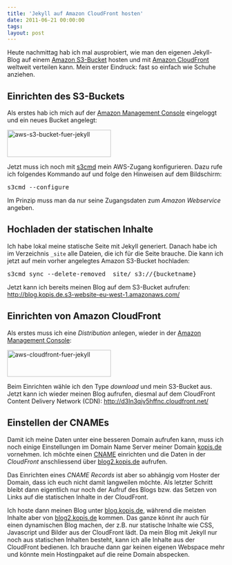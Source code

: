 ```yaml
---
title: 'Jekyll auf Amazon CloudFront hosten'
date: 2011-06-21 00:00:00 
tags: 
layout: post
---
```

<p>Heute nachmittag hab ich mal ausprobiert, wie man den eigenen Jekyll-Blog auf einem <a href="http://aws.amazon.com/de/s3/">Amazon S3-Bucket</a> hosten und mit <a href="http://aws.amazon.com/de/cloudfront/">Amazon CloudFront</a> weltweit verteilen kann. Mein erster Eindruck: fast so einfach wie Schuhe anziehen.</p>

<h2>Einrichten des S3-Buckets</h2>

<p>Als erstes hab ich mich auf der <a href="https://console.aws.amazon.com/">Amazon Management Console</a> eingeloggt und ein neues Bucket angelegt:</p>

<p><a href="http://www.flickr.com/photos/cringe/5856725391/" title="aws-s3-bucket-fuer-jekyll by cringe, on Flickr"><img src="http://farm6.static.flickr.com/5315/5856725391_f202428760_m.jpg" width="240" height="63" alt="aws-s3-bucket-fuer-jekyll"></a></p>

<p>Jetzt muss ich noch mit <a href="http://s3tools.org/s3cmd">s3cmd</a> mein AWS-Zugang konfigurieren. Dazu rufe ich folgendes Kommando auf und folge den Hinweisen auf dem Bildschirm:</p>

<pre>
s3cmd --configure
</pre>

<p>Im Prinzip muss man da nur seine Zugangsdaten zum <em>Amazon Webservice</em> angeben.

<h2>Hochladen der statischen Inhalte</h2>

<p>Ich habe lokal meine statische Seite mit Jekyll generiert. Danach habe ich im Verzeichnis <code>_site</code> alle Dateien, die ich für die Seite brauche. Die kann ich jetzt auf mein vorher angelegtes Amazon S3-Bucket hochladen:</p>

<pre>
s3cmd sync --delete-removed _site/ s3://{bucketname}
</pre>

<p>Jetzt kann ich bereits meinen Blog auf dem S3-Bucket aufrufen: <a href="http://blog.kopis.de.s3-website-eu-west-1.amazonaws.com/">http://blog.kopis.de.s3-website-eu-west-1.amazonaws.com/</a></p>

<h2>Einrichten von Amazon CloudFront</h2>

<p>Als erstes muss ich eine <em>Distribution</em> anlegen, wieder in der <a href="https://console.aws.amazon.com/">Amazon Management Console</a>:</p>

<p><a href="http://www.flickr.com/photos/cringe/5857278758/" title="aws-cloudfront-fuer-jekyll by cringe, on Flickr"><img src="http://farm6.static.flickr.com/5272/5857278758_b1c4f0fabd_m.jpg" width="240" height="62" alt="aws-cloudfront-fuer-jekyll"></a></p>

<p>Beim Einrichten wähle ich den Type <em>download</em> und mein S3-Bucket aus. Jetzt kann ich wieder meinen Blog aufrufen, diesmal auf dem CloudFront Content Delivery Network (CDN): <a href="http://d3ln3qjv5hffnc.cloudfront.net/">http://d3ln3qjv5hffnc.cloudfront.net/</a></p>

<h2>Einstellen der CNAMEs</h2>

<p>Damit ich meine Daten unter eine besseren Domain aufrufen kann, muss ich noch einige Einstellungen im Domain Name Server meiner Domain <a href="http://kopis.de/">kopis.de</a> vornehmen. Ich möchte einen <a href="http://de.wikipedia.org/wiki/CNAME">CNAME</a> einrichten und die Daten in der <em>CloudFront</em> anschliessend über <a href="http://blog2.kopis.de">blog2.kopis.de</a> aufrufen.</p>

<p>Das Einrichten eines <em>CNAME Records</em> ist aber so abhängig vom Hoster der Domain, dass ich euch nicht damit langweilen möchte. Als letzter Schritt bleibt dann eigentlich nur noch der Aufruf des Blogs bzw. das Setzen von Links auf die statischen Inhalte in der CloudFront.</p>

<p>Ich hoste dann meinen Blog unter <a href="http://blog.kopis.de">blog.kopis.de</a>, während die meisten Inhalte aber von <a href="http://blog2.kopis.de">blog2.kopis.de</a> kommen. Das ganze könnt ihr auch für einen dynamischen Blog machen, der z.B. nur statische Inhalte wie CSS, Javascript und Bilder aus der CloudFront lädt. Da mein Blog mit Jekyll nur noch aus statischen Inhalten besteht, kann ich alle Inhalte aus der CloudFront bedienen. Ich brauche dann gar keinen eigenen Webspace mehr und könnte mein Hostingpaket auf die reine Domain abspecken.</p>
